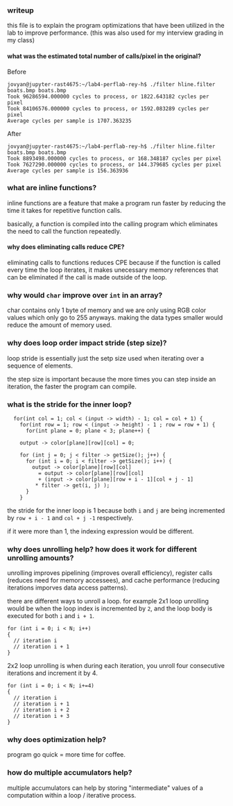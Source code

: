 ### writeup

this file is to explain the program optimizations that have been utilized in the lab to improve performance.
(this was also used for my interview grading in my class)

#### what was the estimated total number of calls/pixel in the original?

Before
```
jovyan@jupyter-rast4675:~/lab4-perflab-rey-h$ ./filter hline.filter boats.bmp boats.bmp
Took 96286594.000000 cycles to process, or 1822.643182 cycles per pixel
Took 84106576.000000 cycles to process, or 1592.083289 cycles per pixel
Average cycles per sample is 1707.363235
```

After
```
jovyan@jupyter-rast4675:~/lab4-perflab-rey-h$ ./filter hline.filter boats.bmp boats.bmp
Took 8893498.000000 cycles to process, or 168.348187 cycles per pixel
Took 7627290.000000 cycles to process, or 144.379685 cycles per pixel
Average cycles per sample is 156.363936
```

### what are inline functions?

inline functions are a feature that make a program run faster by reducing the time it takes for repetitive function calls.

basically, a function is compiled into the calling program which eliminates the need to call the function repeatedly.


#### why does eliminating calls reduce CPE?

eliminating calls to functions reduces CPE because if the function is called every time the loop iterates, it makes unecessary memory references that can be eliminated if the call is made outside of the loop.


### why would `char` improve over `int` in an array?

char contains only 1 byte of memory and we are only using RGB color values which only go to 255 anyways. making the data types smaller would reduce the amount of memory used.


### why does loop order impact stride (step size)?

loop stride is essentially just the setp size used when iterating over a sequence of elements.

the step size is important because the more times you can step inside an iteration, the faster the program can compile.


### what is the stride for the inner loop?

```
  for(int col = 1; col < (input -> width) - 1; col = col + 1) {
    for(int row = 1; row < (input -> height) - 1 ; row = row + 1) {
      for(int plane = 0; plane < 3; plane++) {

	output -> color[plane][row][col] = 0;

	for (int j = 0; j < filter -> getSize(); j++) {
	  for (int i = 0; i < filter -> getSize(); i++) {	
	    output -> color[plane][row][col]
	      = output -> color[plane][row][col]
	      + (input -> color[plane][row + i - 1][col + j - 1] 
		 * filter -> get(i, j) );
	  }
	}
```

the stride for the inner loop is 1 because both `i` and `j` are being incremented by `row + i - 1` and `col + j -1` respectively.

if it were more than 1, the indexing expression would be different.


### why does unrolling help? how does it work for different unrolling amounts?

unrolling improves pipelining (improves overall efficiency), register calls (reduces need for memory accessees), and cache performance (reducing iterations imporves data access patterns).

there are different ways to unroll a loop. for example 2x1 loop unrolling would be when the loop index is incremented by `2`, and the loop body is executed for both `i` and `i + 1`.

```
for (int i = 0; i < N; i++)
{
  // iteration i
  // iteration i + 1
}
```

2x2 loop unrolling is when during each iteration, you unroll four consecutive iterations and increment it by 4.


```
for (int i = 0; i < N; i+=4)
{
  // iteration i
  // iteration i + 1
  // iteration i + 2
  // iteration i + 3
}
```

### why does optimization help?

program go quick = more time for coffee.


### how do multiple accumulators help?

multiple accumulators can help by storing "intermediate" values of a computation within a loop / iterative process.